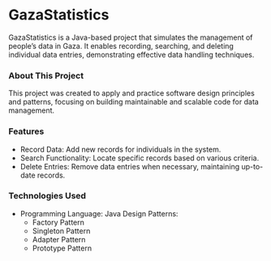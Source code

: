 # GazaStatistics 
GazaStatistics is a Java-based project that simulates the management of people’s data in Gaza. It enables recording, searching, and deleting individual data entries, demonstrating effective data handling techniques.

### About This Project
This project was created to apply and practice software design principles and patterns, focusing on building maintainable and scalable code for data management.

### Features
- Record Data: Add new records for individuals in the system.
- Search Functionality: Locate specific records based on various criteria.
- Delete Entries: Remove data entries when necessary, maintaining up-to-date records.
### Technologies Used
- Programming Language: Java
Design Patterns:
  - Factory Pattern
  - Singleton Pattern
  - Adapter Pattern
  - Prototype Pattern

